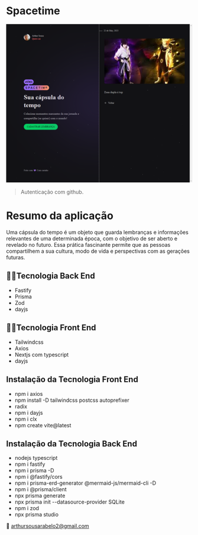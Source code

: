 # Spacetime

![preview](./.github/preview.png)

> Autenticação com github.

# Resumo da aplicação 
Uma cápsula do tempo é um objeto que guarda lembranças e informações relevantes de uma determinada época, com o objetivo de ser aberto e revelado no futuro. Essa prática fascinante permite que as pessoas compartilhem a sua cultura, modo de vida e perspectivas com as gerações futuras.



## 👨‍💻Tecnologia Back End
- Fastify 
- Prisma
- Zod
- dayjs    

## 👨‍💻Tecnologia Front End
 - Tailwindcss
 - Axios 
 - Nextjs com typescript
 - dayjs 





## Instalação da Tecnologia Front End
 - npm i axios 
 - npm install -D tailwindcss postcss autoprefixer
 - radix
 - npm i dayjs  
 - npm i clx 
 - npm create vite@latest
 
## Instalação da Tecnologia Back End
 - nodejs typescript
 - npm i fastify 
 - npm i prisma -D 
 - npm i @fastify/cors
 - npm i prisma-erd-generator @mermaid-js/mermaid-cli -D
 - npm i @prisma/client
 - npx prisma generate
 - npx prisma init --datasource-provider SQLite
 - npm i zod
 - npx prisma studio 

 💛 arthursousarabelo2@gmail.com